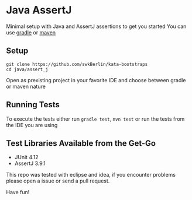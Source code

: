 # Java AssertJ

Minimal setup with Java and AssertJ assertions to get you started
You can use [gradle](https://gradle.org/) or [maven](https://maven.apache.org/)

## Setup

    git clone https://github.com/swkBerlin/kata-bootstraps
    cd java/assert_j
    
Open as prexisting project in your favorite IDE and choose between gradle or maven nature 

## Running Tests

To execute the tests either run `gradle test`, `mvn test` or run the tests from the IDE you are using

## Test Libraries Available from the Get-Go
- JUnit 4.12
- AssertJ 3.9.1

This repo was tested with eclipse and idea, if you encounter problems please open a issue or send a pull request.

Have fun!